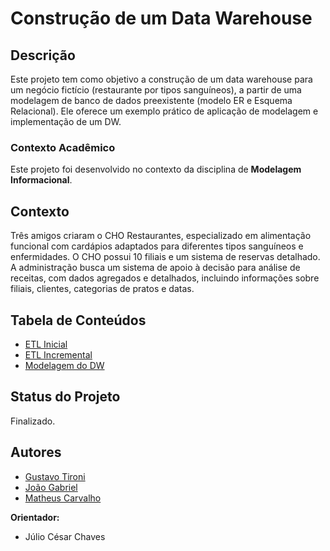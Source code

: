 # Construção de um Data Warehouse

## Descrição

Este projeto tem como objetivo a construção de um data warehouse para um negócio fictício (restaurante por tipos sanguíneos), a partir de uma modelagem de banco de dados preexistente (modelo ER e Esquema Relacional). Ele oferece um exemplo prático de aplicação de modelagem e implementação de um DW.

### Contexto Acadêmico
Este projeto foi desenvolvido no contexto da disciplina de **Modelagem Informacional**.

## Contexto

Três amigos criaram o CHO Restaurantes, especializado em alimentação funcional com cardápios adaptados para diferentes tipos sanguíneos e enfermidades. O CHO possui 10 filiais e um sistema de reservas detalhado. A administração busca um sistema de apoio à decisão para análise de receitas, com dados agregados e detalhados, incluindo informações sobre filiais, clientes, categorias de pratos e datas.

## Tabela de Conteúdos
- [ETL Inicial](https://github.com/gtironi/SQL/blob/76a93c35b7c0c8de75eaa9aee335ba1488ad82bc/ETL_inicial.sql)
- [ETL Incremental](https://github.com/gtironi/SQL/blob/76a93c35b7c0c8de75eaa9aee335ba1488ad82bc/ETL_incremental.sql)
- [Modelagem do DW](https://github.com/gtironi/SQL/blob/5f4f3bafdea954fd76691460e502affc6f230283/ModelagemDW.png)

## Status do Projeto
Finalizado.

## Autores
- [Gustavo Tironi](https://github.com/gtironi)
- [João Gabriel](https://github.com/jgabrielsg)
- [Matheus Carvalho](https://github.com/MatCarvalho21)

**Orientador:**
- Júlio César Chaves
